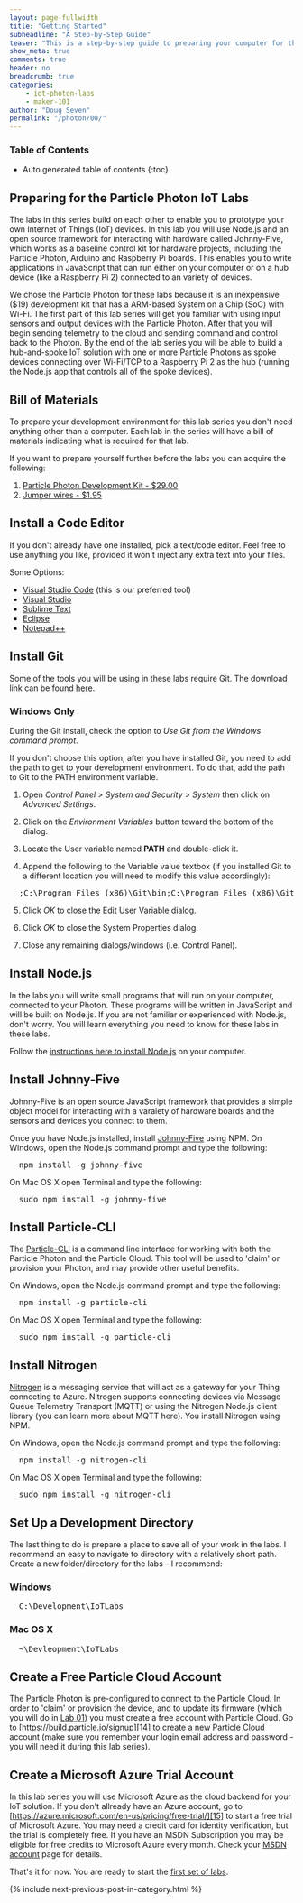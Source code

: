 ```yaml
---
layout: page-fullwidth
title: "Getting Started"
subheadline: "A Step-by-Step Guide"
teaser: "This is a step-by-step guide to preparing your computer for the Particle Photon IoT Labs."
show_meta: true
comments: true
header: no
breadcrumb: true
categories:
    - iot-photon-labs
    - maker-101
author: "Doug Seven"
permalink: "/photon/00/"
---
```

### Table of Contents
*  Auto generated table of contents
{:toc}

## Preparing for the Particle Photon IoT Labs
The labs in this series build on each other to enable you to prototype your own Internet of Things (IoT) devices. In this lab you will use Node.js and an open source framework for interacting with hardware called Johnny-Five, which works as a baseline control kit for hardware projects, including the Particle Photon, Arduino and Raspberry Pi boards. This enables you to write applications in JavaScript that can run either on your computer or on a hub device (like a Raspberry Pi 2) connected to an variety of devices.

We chose the Particle Photon for these labs because it is an inexpensive ($19) development kit that has a ARM-based System on a Chip (SoC) with Wi-Fi. The first part of this lab series will get you familiar with using input sensors and output devices with the Particle Photon. After that you will begin sending telemetry to the cloud and sending command and control back to the Photon. By the end of the lab series you will be able to build a hub-and-spoke IoT solution with one or more Particle Photons as spoke devices connecting over Wi-Fi/TCP to a Raspberry Pi 2 as the hub (running the Node.js app that controls all of the spoke devices).

## Bill of Materials
To prepare your development environment for this lab series you don't need anything other than a computer. Each lab in the series will have a bill of materials indicating what is required for that lab.

If you want to prepare yourself further before the labs you can acquire the following:

1. [Particle Photon Development Kit - $29.00][1]
2. [Jumper wires - $1.95](https://www.sparkfun.com/products/12795)

## Install a Code Editor
If you don't already have one installed, pick a text/code editor. Feel free to use anything you like, provided it won't inject any extra text into your files.

Some Options:

* [Visual Studio Code][4] (this is our preferred tool)
* [Visual Studio][5]
* [Sublime Text][6] 
* [Eclipse][7] 
* [Notepad++][8]

## Install Git
Some of the tools you will be using in these labs require Git. The download link can be found [here][9].

### Windows Only
During the Git install, check the option to _Use Git from the Windows command prompt_.

If you don't choose this option, after you have installed Git, you need to add the path to get to your development environment. To do that, add the path to Git to the PATH environment variable.

1. Open _Control Panel_ > _System and Security_ > _System_ then click on _Advanced Settings_.

2. Click on the _Environment Variables_ button toward the bottom of the dialog.

3. Locate the User variable named __PATH__ and double-click it.

4. Append the following to the Variable value textbox (if you installed Git to a different location you will need to modify this value accordingly):
	
<pre>
  ;C:\Program Files (x86)\Git\bin;C:\Program Files (x86)\Git\cmd
</pre>

5. Click _OK_ to close the Edit User Variable dialog.

6. Click _OK_ to close the System Properties dialog.

7. Close any remaining dialogs/windows (i.e. Control Panel).

## Install Node.js
In the labs you will write small programs that will run on your computer, connected to your Photon. These programs will be written in JavaScript and will be built on Node.js. If you are not familiar or experienced with Node.js, don't worry. You will learn everything you need to know for these labs in these labs. 

Follow the [instructions here to install Node.js][10] on your computer.

## Install Johnny-Five
Johnny-Five is an open source JavaScript framework that provides a simple object model for interacting with a varaiety of hardware boards and the sensors and devices you connect to them. 

Once you have Node.js installed, install [Johnny-Five][11] using NPM.
On Windows, open the Node.js command prompt and type the following:
<pre>
  npm install -g johnny-five
</pre>

On Mac OS X open Terminal and type the following:
<pre>
  sudo npm install -g johnny-five
</pre>

## Install Particle-CLI
The [Particle-CLI][3] is a command line interface for working with both the Particle Photon and the Particle Cloud. This tool will be used to 'claim' or provision your Photon, and may provide other useful benefits.

On Windows, open the Node.js command prompt and type the following:
<pre>
  npm install -g particle-cli
</pre>

On Mac OS X open Terminal and type the following:
<pre>
  sudo npm install -g particle-cli
</pre>

## Install Nitrogen
[Nitrogen][12] is a messaging service that will act as a gateway for your Thing connecting to Azure. Nitrogen supports connecting devices via Message Queue Telemetry Transport (MQTT) or using the Nitrogen Node.js client library (you can learn more about MQTT here). You install Nitrogen using NPM.

On Windows, open the Node.js command prompt and type the following:
<pre>
  npm install -g nitrogen-cli
</pre>

On Mac OS X open Terminal and type the following:
<pre>
  sudo npm install -g nitrogen-cli
</pre>

## Set Up a Development Directory
The last thing to do is prepare a place to save all of your work in the labs. I recommend an easy to navigate to directory with a relatively short path. Create a new folder/directory for the labs - I recommend:

### Windows
<pre>
  C:\Development\IoTLabs
</pre>

### Mac OS X
<pre>
  ~\Devleopment\IoTLabs
</pre>

## Create a Free Particle Cloud Account
The Particle Photon is pre-configured to connect to the Particle Cloud. In order to 'claim' or provision the device, and to update its firmware (which you will do in [Lab 01][13]) you must create a free account with Particle Cloud. Go to [https://build.particle.io/signup][14] to create a new Particle Cloud account (make sure you remember your login email address and password - you will need it during this lab series).

## Create a Microsoft Azure Trial Account
In this lab series you will use Microsoft Azure as the cloud backend for your IoT solution. If you don't allready have an Azure account, go to [https://azure.microsoft.com/en-us/pricing/free-trial/][15] to start a free trial of Microsoft Azure. You may need a credit card for identity verification, but the trial is completely free. If you have an MSDN Subscription you may be eligible for free credits to Microsoft Azure every month. Check your [MSDN account][16] page for details.

That's it for now. You are ready to start the [first set of labs][13].

{% include next-previous-post-in-category.html %}

 [1]: https://store.particle.io/?product=photon-kit
 [3]: http://www.particle.io/prototype#cli
 [4]: http://code.visualstudio.com
 [5]: http://www.visualstudio.com 
 [6]: http://www.sublimetext.com 
 [7]: http://www.eclipse.org/downloads/ 
 [8]: http://notepad-plus-plus.org/
 [9]: http://git-scm.com/
 [10]: http://nodejs.org/
 [11]: http://www.npmjs.com/package/johnny-five
 [12]: http://www.nitrogen.io
 [13]: /photon/01/
 [14]: https://build.particle.io/signup
 [15]: https://azure.microsoft.com/en-us/pricing/free-trial/
 [16]: https://msdn.microsoft.com/subscriptions/manage/